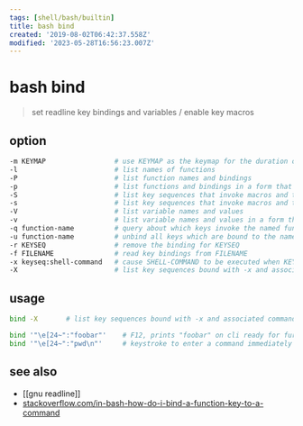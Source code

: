```yaml
---
tags: [shell/bash/builtin]
title: bash bind
created: '2019-08-02T06:42:37.558Z'
modified: '2023-05-28T16:56:23.007Z'
---
```


# bash bind

> set readline key bindings and variables / enable key macros

## option

```sh
-m KEYMAP                 # use KEYMAP as the keymap for the duration of command. keymap-names: emacs, emacs-standard, emacs-meta, emacs-ctlx, vi, vi-move, vi-command, vi-insert
-l                        # list names of functions
-P                        # list function names and bindings
-p                        # list functions and bindings in a form that can be reused as input
-S                        # list key sequences that invoke macros and their values
-s                        # list key sequences that invoke macros and their values in a form that can be reused as input
-V                        # list variable names and values
-v                        # list variable names and values in a form that can be reused as input
-q function-name          # query about which keys invoke the named function
-u function-name          # unbind all keys which are bound to the named function
-r KEYSEQ                 # remove the binding for KEYSEQ
-f FILENAME               # read key bindings from FILENAME
-x keyseq:shell-command   # cause SHELL-COMMAND to be executed when KEYSEQ is entered
-X                        # list key sequences bound with -x and associated commands in a form that can be reused as input
```

## usage

```sh
bind -X       # list key sequences bound with -x and associated commands

bind '"\e[24~":"foobar"'    # F12, prints "foobar" on cli ready for further editing
bind '"\e[24~":"pwd\n"'     # keystroke to enter a command immediately add linebreak at end
```

## see also

- [[gnu readline]]
- [stackoverflow.com/in-bash-how-do-i-bind-a-function-key-to-a-command](https://stackoverflow.com/questions/4200800/in-bash-how-do-i-bind-a-function-key-to-a-command)
